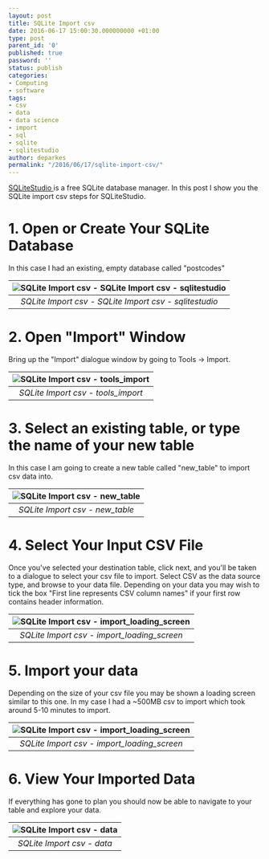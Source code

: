 ```yaml
---
layout: post
title: SQLite Import csv
date: 2016-06-17 15:00:30.000000000 +01:00
type: post
parent_id: '0'
published: true
password: ''
status: publish
categories:
- Computing
- software
tags:
- csv
- data
- data science
- import
- sql
- sqlite
- sqlitestudio
author: deparkes
permalink: "/2016/06/17/sqlite-import-csv/"
---
```

<a href="https://www.google.co.uk/url?sa=t&amp;rct=j&amp;q=&amp;esrc=s&amp;source=web&amp;cd=1&amp;cad=rja&amp;uact=8&amp;ved=0ahUKEwinvrvYvNLMAhWIExoKHUi1DZ4QFggdMAA&amp;url=http%3A%2F%2Fsqlitestudio.pl%2F&amp;usg=AFQjCNGXtzg1D_-yLsc0-Grag_DKOaSV1A&amp;sig2=7AfG0vFS-35Sb1pvUZMtIA">SQLiteStudio </a>is a free SQLite database manager. In this post I show you the SQLite import csv steps for SQLiteStudio.
<h1>1. Open or Create Your SQLite Database</h1>
In this case I had an existing, empty database called "postcodes"

| ![SQLite Import csv - SQLite Import csv - sqlitestudio]({{site.baseurl}}/assets/2016/06/sqlitestudio.png) |
|:--:|
| *SQLite Import csv - SQLite Import csv - sqlitestudio* |

<h1>2. Open "Import" Window</h1>
Bring up the "Import" dialogue window by going to Tools -&gt; Import.

| ![SQLite Import csv - tools_import]({{site.baseurl}}/assets/2016/06/tools_import.png) |
|:--:|
| *SQLite Import csv - tools_import* |

<h1>3. Select an existing table, or type the name of your new table</h1>
In this case I am going to create a new table called "new_table" to import csv data into.

| ![SQLite Import csv - new_table]({{site.baseurl}}/assets/2016/06/new_table.png) |
|:--:|
| *SQLite Import csv - new_table* |

<h1>4. Select Your Input CSV File</h1>
Once you've selected your destination table, click next, and you'll be taken to a dialogue to select your csv file to import. Select CSV as the data source type, and browse to your data file.
Depending on your data you may wish to tick the box "First line represents CSV column names" if your first row contains header information.

| ![SQLite Import csv - import_loading_screen]({{site.baseurl}}/assets/2016/06/select_input_file.png) |
|:--:|
| *SQLite Import csv - import_loading_screen* |

<h1>5. Import your data</h1>
Depending on the size of your csv file you may be shown a loading screen similar to this one. In my case I had a ~500MB csv to import which took around 5-10 minutes to import.

| ![SQLite Import csv - import_loading_screen]({{site.baseurl}}/assets/2016/06/import_loading_screen.png) |
|:--:|
| *SQLite Import csv - import_loading_screen* |

<h1>6. View Your Imported Data</h1>
If everything has gone to plan you should now be able to navigate to your table and explore your data.

| ![SQLite Import csv - data]({{site.baseurl}}/assets/2016/06/data.png) |
|:--:|
| *SQLite Import csv - data* |
